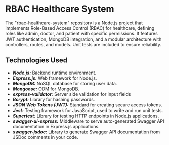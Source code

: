 # RBAC Healthcare System
The "rbac-healthcare-system" repository is a Node.js project that implements Role-Based Access Control (RBAC) for healthcare, defining roles like admin, doctor, and patient with specific permissions. It features JWT authentication, MongoDB integration, and a modular architecture with controllers, routes, and models. Unit tests are included to ensure reliability.


## Technologies Used

- ***Node.js:*** Backend runtime environment.
- ***Express.js:*** Web framework for Node.js.
- ***MongoDB:*** NoSQL database for storing user data.
- ***Mongoose:*** ODM for MongoDB.
- ***express-validator:*** Server side validation for input fields
- ***Bcrypt:*** Library for hashing passwords.
- ***JSON Web Tokens (JWT):*** Standard for creating secure access tokens.
- ***Jest:*** Testing framework for JavaScript, used to write and run unit tests.
- ***Supertest:*** Library for testing HTTP endpoints in Node.js applications.
- ***swagger-ui-express:*** Middleware to serve auto-generated Swagger API documentation in Express.js applications.
- ***swagger-jsdoc:*** Library to generate Swagger API documentation from JSDoc comments in your code.

